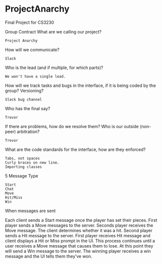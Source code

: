 # ProjectAnarchy
Final Project for CS3230

Group Contract
What are we calling our project?

    Project Anarchy
    
How will we communicate?

    Slack
    
Who is the lead (and if multiple, for which parts)?

    We won't have a single lead.
    
How will we track tasks and bugs in the interface, if it is being coded by the group? Versioning?

    Slack bug channel
    
Who has the final say?

    Trevor
    
If there are problems, how do we resolve them? Who is our outside (non-peer) arbitration?

    Trevor
    
What are the code standards for the interface, how are they enforced?

    Tabs, not spaces
    Curly braces on new line.
    Importing classes

5 Message Type

    Start
    Chat
    Move
    Hit/Miss
    Win
    
When messages are sent
   
   Each client sends a Start message once the player has set their pieces.
   First player sends a Move messages to the server.
   Seconds player receives the Move message. The client determines whether it was a hit.
   Second player sends a Hit message to the server.
   First player receives Hit message and client displays a Hit or Miss prompt in the UI.
   This process continues until a user receives a Move message that causes them to lose. At this point they will send a Win message to 
   the server.
   The winning player receives a win message and the UI tells them they've won.


